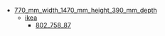 * [770_mm_width_1470_mm_height_390_mm_depth](770_mm_width_1470_mm_height_390_mm_depth)
  * [ikea](770_mm_width_1470_mm_height_390_mm_depth/ikea)
    * [802_758_87](770_mm_width_1470_mm_height_390_mm_depth/ikea/802_758_87)
